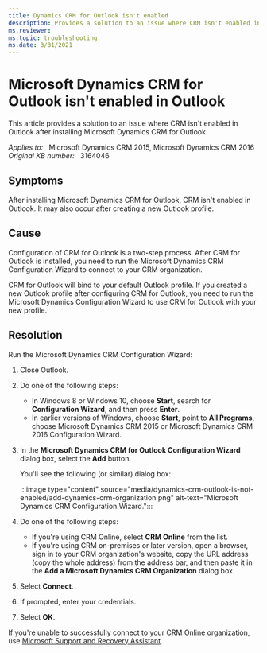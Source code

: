 ```yaml
---
title: Dynamics CRM for Outlook isn't enabled
description: Provides a solution to an issue where CRM isn't enabled in Outlook after installing Microsoft Dynamics CRM for Outlook.
ms.reviewer: 
ms.topic: troubleshooting
ms.date: 3/31/2021
---
```

# Microsoft Dynamics CRM for Outlook isn't enabled in Outlook

This article provides a solution to an issue where CRM isn't enabled in Outlook after installing Microsoft Dynamics CRM for Outlook.

_Applies to:_ &nbsp; Microsoft Dynamics CRM 2015, Microsoft Dynamics CRM 2016  
_Original KB number:_ &nbsp; 3164046

## Symptoms

After installing Microsoft Dynamics CRM for Outlook, CRM isn't enabled in Outlook. It may also occur after creating a new Outlook profile.

## Cause

Configuration of CRM for Outlook is a two-step process. After CRM for Outlook is installed, you need to run the Microsoft Dynamics CRM Configuration Wizard to connect to your CRM organization.

CRM for Outlook will bind to your default Outlook profile. If you created a new Outlook profile after configuring CRM for Outlook, you need to run the Microsoft Dynamics Configuration Wizard to use CRM for Outlook with your new profile.

## Resolution

Run the Microsoft Dynamics CRM Configuration Wizard:

1. Close Outlook.

2. Do one of the following steps:

    - In Windows 8 or Windows 10, choose **Start**, search for **Configuration Wizard**, and then press **Enter**.
    - In earlier versions of Windows, choose **Start**, point to **All Programs**, choose Microsoft Dynamics CRM 2015 or Microsoft Dynamics CRM 2016 Configuration Wizard.

3. In the **Microsoft Dynamics CRM for Outlook Configuration Wizard** dialog box, select the **Add** button.

    You'll see the following (or similar) dialog box:

    :::image type="content" source="media/dynamics-crm-outlook-is-not-enabled/add-dynamics-crm-organization.png" alt-text="Microsoft Dynamics CRM Configuration Wizard.":::

4. Do one of the following steps:

    - If you're using CRM Online, select **CRM Online** from the list.
    - If you're using CRM on-premises or later version, open a browser, sign in to your CRM organization's website, copy the URL address (copy the whole address) from the address bar, and then paste it in the **Add a Microsoft Dynamics CRM Organization** dialog box.

5. Select **Connect**.

6. If prompted, enter your credentials.

7. Select **OK**.

If you're unable to successfully connect to your CRM Online organization, use [Microsoft Support and Recovery Assistant](/outlook/troubleshoot/performance/how-to-scan-outlook-by-using-microsoft-support-and-recovery-assistant).
